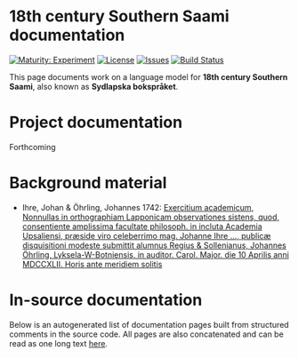 # 18th century Southern Saami documentation

[![Maturity: Experiment](https://img.shields.io/badge/Maturity-Experiment-black.svg)](https://giellalt.github.io/MaturityClassification.html)
[![License](https://img.shields.io/github/license/giellalt/sju-x-sydlapsk)](https://github.com/giellalt/sju-x-sydlapsk/blob/main/LICENSE)
[![Issues](https://img.shields.io/github/issues/giellalt/lang-sju-x-sydlapsk)](https://github.com/giellalt/lang-sju-x-sydlapsk/issues)
[![Build Status](https://divvun-tc.giellalt.org/api/github/v1/repository/giellalt/sju-x-sydlapsk/main/badge.svg)](https://github.com/giellalt/sju-x-sydlapsk/actions)

This page documents work on a language model for **18th century Southern Saami**, also known as **Sydlapska bokspråket**. 

# Project documentation

Forthcoming

# Background material

- Ihre, Johan & Öhrling, Johannes 1742: [Exercitium academicum, Nonnullas in orthographiam Lapponicam observationes sistens, quod, consentiente amplissima facultate philosoph. in incluta Academia Upsaliensi, præside viro celeberrimo mag. Johanne Ihre ..., publicæ disquisitioni modeste submittit alumnus Regius & Sollenianus, Johannes Öhrling, Lyksela-W-Botniensis, in auditor. Carol. Major. die 10 Aprilis anni MDCCXLII. Horis ante meridiem solitis](Ohrling_1742.pdf)

# In-source documentation

Below is an autogenerated list of documentation pages built from structured comments in the source code. All pages are also concatenated and can be read as one long text [here](sju-x-sydlapsk.md).

